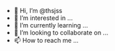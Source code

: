 - 👋 Hi, I’m @thsjss
- 👀 I’m interested in ...
- 🌱 I’m currently learning ...
- 💞️ I’m looking to collaborate on ...
- 📫 How to reach me ...

<!---
thsjss/thsjss is a ✨ special ✨ repository because its `README.md` (this file) appears on your GitHub profile.
You can click the Preview link to take a look at your changes.
--->

